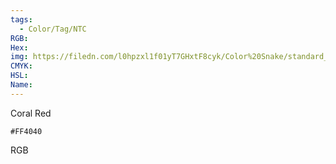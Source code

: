 ```yaml
---
tags:
  - Color/Tag/NTC
RGB:
Hex:
img: https://filedn.com/l0hpzxl1f01yT7GHxtF8cyk/Color%20Snake/standard_csv_to_svg//FF4040.svg
CMYK:
HSL:
Name:
---
```

Coral Red
```palette
#FF4040
```
RGB
